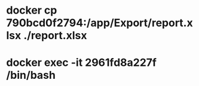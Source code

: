 # docker cp 790bcd0f2794:/app/Export/report.xlsx ./report.xlsx
# docker exec -it 2961fd8a227f /bin/bash